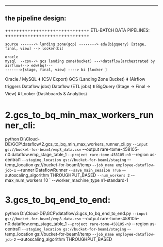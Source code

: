 --------------------
the pipeline design:
--------------------
++++++++++++++++++++++++++++++
   ETL-BATCH DATA PIPELINES:
++++++++++++++++++++++++++++++


    source -------> landing zone(gcp) --------> edw(bigquery) [stage, final, view] --> looker(bi)
    
    oracle
    mysql  --csv--> gcs landing zone(bucket) --->dataflow[archestrated by airflow)--> edw(bq)---
    ------->[stage, final, view] ----> bi [looker ]
    
    
Oracle / MySQL
     ⬇️ (CSV Export)
GCS (Landing Zone Bucket)
     ⬇️ (Airflow triggers Dataflow jobs)
Dataflow (ETL jobs)
     ⬇️
BigQuery (Stage → Final → View)
     ⬇️
Looker (Dashboards & Analytics)


# 2.gcs_to_bq_min_max_workers_runner_cli:

python D:\Cloud-DE\GCP\dataflow\2.gcs_to_bq_min_max_workers_runner_cli.py `
  --input gs://bucket-for-beam1/emp8_data.csv `
  --output rare-tome-458105-n0:dataflow.emp_stage_table_1 `
  --project rare-tome-458105-n0 `
  --region us-central1 `
  --staging_location gs://bucket-for-beam1/staging `
  --temp_location gs://bucket-for-beam1/temp `
  --job_name employee-dataflow-job-1 `
  --runner DataflowRunner `
  --save_main_session True `
  --autoscaling_algorithm THROUGHPUT_BASED `
  --num_workers 2 `
  --max_num_workers 10 `
  --worker_machine_type n1-standard-1


# 3.gcs_to_bq_end_to_end:

python D:\Cloud-DE\GCP\dataflow\3.gcs_to_bq_end_to_end.py `
  --input gs://bucket-for-beam1/emp8_data.csv `
  --output rare-tome-458105-n0:dataflow.emp_stage_table_1 `
  --project rare-tome-458105-n0 `
  --region us-central1 `
  --staging_location gs://bucket-for-beam1/staging `
  --temp_location gs://bucket-for-beam1/temp `
  --job_name employee-dataflow-job-2 `
  --autoscaling_algorithm THROUGHPUT_BASED